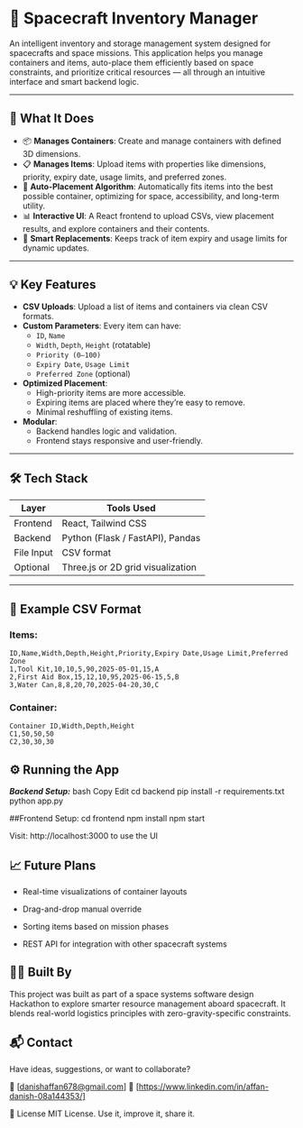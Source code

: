 # 🚀 Spacecraft Inventory Manager

An intelligent inventory and storage management system designed for spacecrafts and space missions. This application helps you manage containers and items, auto-place them efficiently based on space constraints, and prioritize critical resources — all through an intuitive interface and smart backend logic.

---

## 🧠 What It Does

- 📦 **Manages Containers**: Create and manage containers with defined 3D dimensions.
- 📋 **Manages Items**: Upload items with properties like dimensions, priority, expiry date, usage limits, and preferred zones.
- 🤖 **Auto-Placement Algorithm**: Automatically fits items into the best possible container, optimizing for space, accessibility, and long-term utility.
- 📊 **Interactive UI**: A React frontend to upload CSVs, view placement results, and explore containers and their contents.
- 🔁 **Smart Replacements**: Keeps track of item expiry and usage limits for dynamic updates.

---

## 💡 Key Features

- **CSV Uploads**: Upload a list of items and containers via clean CSV formats.
- **Custom Parameters**: Every item can have:
  - `ID`, `Name`
  - `Width`, `Depth`, `Height` (rotatable)
  - `Priority (0–100)`
  - `Expiry Date`, `Usage Limit`
  - `Preferred Zone` (optional)
- **Optimized Placement**:
  - High-priority items are more accessible.
  - Expiring items are placed where they’re easy to remove.
  - Minimal reshuffling of existing items.
- **Modular**:
  - Backend handles logic and validation.
  - Frontend stays responsive and user-friendly.

---

## 🛠️ Tech Stack

| Layer      | Tools Used                     |
|------------|--------------------------------|
| Frontend   | React, Tailwind CSS            |
| Backend    | Python (Flask / FastAPI), Pandas |
| File Input | CSV format                     |
| Optional   | Three.js or 2D grid visualization |

---

## 📁 Example CSV Format

### Items:
```csv
ID,Name,Width,Depth,Height,Priority,Expiry Date,Usage Limit,Preferred Zone
1,Tool Kit,10,10,5,90,2025-05-01,15,A
2,First Aid Box,15,12,10,95,2025-06-15,5,B
3,Water Can,8,8,20,70,2025-04-20,30,C
```



### Container:
```csv
Container ID,Width,Depth,Height
C1,50,50,50
C2,30,30,30
```

## ⚙️ Running the App

***Backend Setup:***
bash
Copy
Edit
cd backend
pip install -r requirements.txt
python app.py

##Frontend Setup:
cd frontend
npm install
npm start

Visit: http://localhost:3000 to use the UI

## 📈 Future Plans

- Real-time visualizations of container layouts

- Drag-and-drop manual override

- Sorting items based on mission phases

- REST API for integration with other spacecraft systems

## 👨‍🚀 Built By
This project was built as part of a space systems software design Hackathon to explore smarter resource management aboard spacecraft. It blends real-world logistics principles with zero-gravity-specific constraints.

## 📬 Contact
Have ideas, suggestions, or want to collaborate?

📧 [danishaffan678@gmail.com]
🔗 [https://www.linkedin.com/in/affan-danish-08a144353/]

📄 License
MIT License. Use it, improve it, share it.
